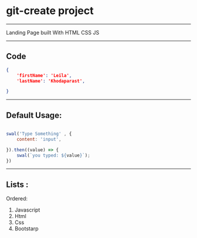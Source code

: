 # git-create project

___


<p>Landing Page built With HTML CSS JS </p>

___

## Code

``` json
{
    'firstName': 'Leila',
    'lastName': 'Khodaparast',

}

```

___
## Default Usage:
``` javascript

swal('Type Something' , {
    content: 'input',

}).then((value) => {
    swal(`you typed: ${value}`);
})
```

___
## Lists : 
Ordered:

1. Javascript
2. Html
3. Css
4. Bootstarp

